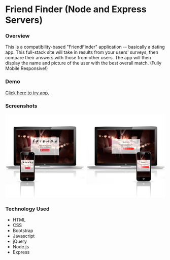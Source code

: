 # Friend Finder (Node and Express Servers)

### Overview

This is a compatibility-based "FriendFinder" application -- basically a dating app. This full-stack site will take in results from your users' surveys, then compare their answers with those from other users. The app will then display the name and picture of the user with the best overall match.
(Fully Mobile Responsive!)


### Demo

[Click here to try app.](https://calm-ravine-34147.herokuapp.com/)



### Screenshots

![Alt text](./app/public/images/screenshots.jpg "Screensshots")


### Technology Used

* HTML
* CSS
* Bootstrap
* Javascript
* jQuery
* Node.js
* Express